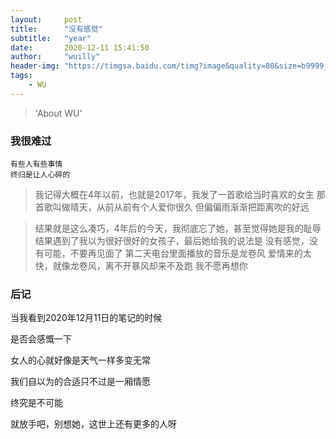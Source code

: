 ```yaml
---
layout:     post
title:      "没有感觉"
subtitle:   "year"
date:       2020-12-11 15:41:50
author:     "wuilly"
header-img: "https://timgsa.baidu.com/timg?image&quality=80&size=b9999_10000&sec=1516777063737&di=a86a9881000f70190aaffe6953eec4f3&imgtype=0&src=http%3A%2F%2Fimg.article.pchome.net%2F00%2F28%2F07%2F58%2Fpic_lib%2Fwm%2F1920_1200car_1002.jpg"
tags:
    - WU
---
```

> 'About WU'


### 我很难过

```
有些人有些事情
终归是让人心碎的
```

> 我记得大概在4年以前，也就是2017年，我发了一首歌给当时喜欢的女生
那首歌叫做晴天，从前从前有个人爱你很久
但偏偏雨渐渐把距离吹的好远

> 结果就是这么凑巧，4年后的今天，我彻底忘了她，甚至觉得她是我的耻辱
结果遇到了我以为很好很好的女孩子，最后她给我的说法是
没有感觉，没有可能，不要再见面了
第二天电台里面播放的音乐是龙卷风
爱情来的太快，就像龙卷风，离不开暴风却来不及跑
我不愿再想你

### 后记

当我看到2020年12月11日的笔记的时候

是否会感慨一下

女人的心就好像是天气一样多变无常

我们自以为的合适只不过是一厢情愿

终究是不可能

就放手吧，别想她，这世上还有更多的人呀
